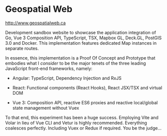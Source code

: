 # Geospatial Web

http://www.geospatialweb.ca

Development sandbox website to showcase the application integration of Go, Vue 3 Composition API, TypeScript, TSX, Mapbox GL, Deck.GL, PostGIS 3.0 and Docker. This implementation features dedicated Map instances in separate routes.

In essence, this implementation is a Proof Of Concept and Prototype that embodies what I *consider* to be the major tenets of the three leading JavaScript front-end frameworks, namely:

* Angular: TypeScript, Dependency Injection and RxJS

* React: Functional components (React Hooks), React JSX/TSX and virtual DOM

* Vue 3: Composition API, reactive ES6 proxies and reactive local/global state management without Vuex

To that end, this experiment has been a huge success. Employing Vite and Volar in lieu of Vue CLI and Vetur is highly recommended. Everything coalesces perfectly. Including Vuex or Redux if required. You be the judge...
